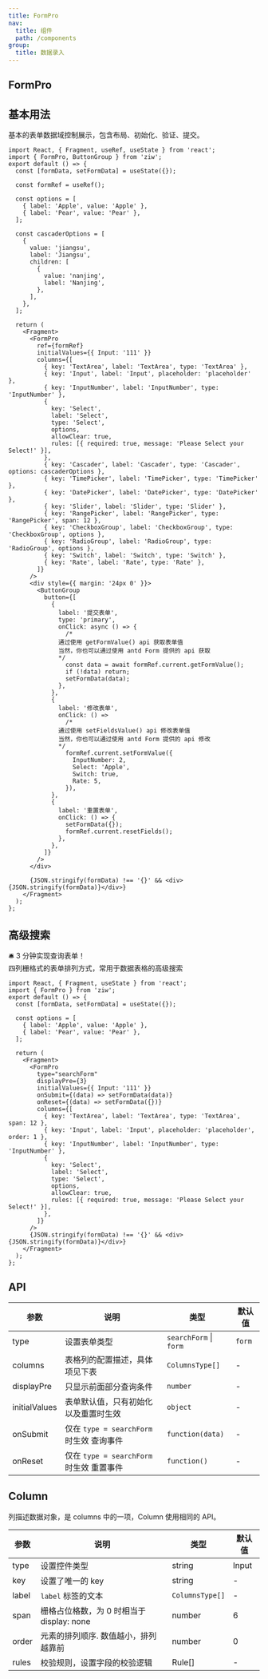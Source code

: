 ```yaml
---
title: FormPro
nav:
  title: 组件
  path: /components
group:
  title: 数据录入
---
```


## FormPro

## 基本用法

基本的表单数据域控制展示，包含布局、初始化、验证、提交。

```tsx
import React, { Fragment, useRef, useState } from 'react';
import { FormPro, ButtonGroup } from 'ziw';
export default () => {
  const [formData, setFormData] = useState({});

  const formRef = useRef();

  const options = [
    { label: 'Apple', value: 'Apple' },
    { label: 'Pear', value: 'Pear' },
  ];

  const cascaderOptions = [
    {
      value: 'jiangsu',
      label: 'Jiangsu',
      children: [
        {
          value: 'nanjing',
          label: 'Nanjing',
        },
      ],
    },
  ];

  return (
    <Fragment>
      <FormPro
        ref={formRef}
        initialValues={{ Input: '111' }}
        columns={[
          { key: 'TextArea', label: 'TextArea', type: 'TextArea' },
          { key: 'Input', label: 'Input', placeholder: 'placeholder' },
          { key: 'InputNumber', label: 'InputNumber', type: 'InputNumber' },
          {
            key: 'Select',
            label: 'Select',
            type: 'Select',
            options,
            allowClear: true,
            rules: [{ required: true, message: 'Please Select your Select!' }],
          },
          { key: 'Cascader', label: 'Cascader', type: 'Cascader', options: cascaderOptions },
          { key: 'TimePicker', label: 'TimePicker', type: 'TimePicker' },
          { key: 'DatePicker', label: 'DatePicker', type: 'DatePicker' },
          { key: 'Slider', label: 'Slider', type: 'Slider' },
          { key: 'RangePicker', label: 'RangePicker', type: 'RangePicker', span: 12 },
          { key: 'CheckboxGroup', label: 'CheckboxGroup', type: 'CheckboxGroup', options },
          { key: 'RadioGroup', label: 'RadioGroup', type: 'RadioGroup', options },
          { key: 'Switch', label: 'Switch', type: 'Switch' },
          { key: 'Rate', label: 'Rate', type: 'Rate' },
        ]}
      />
      <div style={{ margin: '24px 0' }}>
        <ButtonGroup
          button={[
            {
              label: '提交表单',
              type: 'primary',
              onClick: async () => {
                /*
              通过使用 getFormValue() api 获取表单值
              当然，你也可以通过使用 antd Form 提供的 api 获取
              */
                const data = await formRef.current.getFormValue();
                if (!data) return;
                setFormData(data);
              },
            },
            {
              label: '修改表单',
              onClick: () =>
                /*
              通过使用 setFieldsValue() api 修改表单值
              当然，你也可以通过使用 antd Form 提供的 api 修改
              */
                formRef.current.setFormValue({
                  InputNumber: 2,
                  Select: 'Apple',
                  Switch: true,
                  Rate: 5,
                }),
            },
            {
              label: '重置表单',
              onClick: () => {
                setFormData({});
                formRef.current.resetFields();
              },
            },
          ]}
        />
      </div>

      {JSON.stringify(formData) !== '{}' && <div>{JSON.stringify(formData)}</div>}
    </Fragment>
  );
};
```

## 高级搜索

🛎️ 3 分钟实现查询表单！  
四列栅格式的表单排列方式，常用于数据表格的高级搜索

```tsx
import React, { Fragment, useState } from 'react';
import { FormPro } from 'ziw';
export default () => {
  const [formData, setFormData] = useState({});

  const options = [
    { label: 'Apple', value: 'Apple' },
    { label: 'Pear', value: 'Pear' },
  ];

  return (
    <Fragment>
      <FormPro
        type="searchForm"
        displayPre={3}
        initialValues={{ Input: '111' }}
        onSubmit={(data) => setFormData(data)}
        onReset={(data) => setFormData({})}
        columns={[
          { key: 'TextArea', label: 'TextArea', type: 'TextArea', span: 12 },
          { key: 'Input', label: 'Input', placeholder: 'placeholder', order: 1 },
          { key: 'InputNumber', label: 'InputNumber', type: 'InputNumber' },
          {
            key: 'Select',
            label: 'Select',
            type: 'Select',
            options,
            allowClear: true,
            rules: [{ required: true, message: 'Please Select your Select!' }],
          },
        ]}
      />
      {JSON.stringify(formData) !== '{}' && <div>{JSON.stringify(formData)}</div>}
    </Fragment>
  );
};
```

## API

| 参数          | 说明                                     | 类型                   | 默认值 |
| ------------- | ---------------------------------------- | ---------------------- | ------ |
| type          | 设置表单类型                             | `searchForm` \| `form` | `form` |
| columns       | 表格列的配置描述，具体项见下表           | `ColumnsType[]`        | -      |
| displayPre    | 只显示前面部分查询条件                   | `number`               | -      |
| initialValues | 表单默认值，只有初始化以及重置时生效     | `object`               | -      |
| onSubmit      | 仅在 `type = searchForm` 时生效 查询事件 | `function(data)`       | -      |
| onReset       | 仅在 `type = searchForm` 时生效 重置事件 | `function()`           | -      |

## Column

列描述数据对象，是 columns 中的一项，Column 使用相同的 API。

| 参数  | 说明                                      | 类型            | 默认值 |
| ----- | ----------------------------------------- | --------------- | ------ |
| type  | 设置控件类型                              | string          | Input  |
| key   | 设置了唯一的 key                          | string          | -      |
| label | `label` 标签的文本                        | `ColumnsType[]` | -      |
| span  | 栅格占位格数，为 0 时相当于 display: none | number          | 6      |
| order | 元素的排列顺序. 数值越小，排列越靠前      | number          | 0      |
| rules | 校验规则，设置字段的校验逻辑              | Rule[]          | -      |
